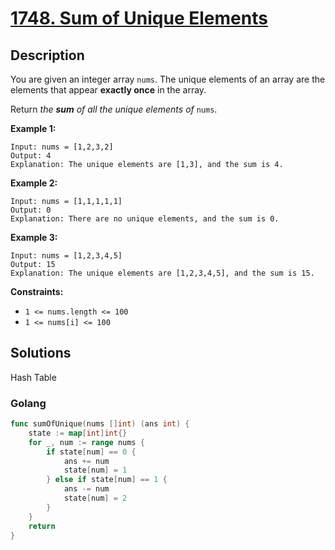# [1748. Sum of Unique Elements](https://leetcode-cn.com/problems/sum-of-unique-elements/)



## Description


You are given an integer array `nums`. The unique elements of an array are the elements that appear **exactly once** in the array.

Return *the **sum** of all the unique elements of* `nums`.

 

**Example 1:**

```
Input: nums = [1,2,3,2]
Output: 4
Explanation: The unique elements are [1,3], and the sum is 4.
```

**Example 2:**

```
Input: nums = [1,1,1,1,1]
Output: 0
Explanation: There are no unique elements, and the sum is 0.
```

**Example 3:**

```
Input: nums = [1,2,3,4,5]
Output: 15
Explanation: The unique elements are [1,2,3,4,5], and the sum is 15.
```

 

**Constraints:**

- `1 <= nums.length <= 100`
- `1 <= nums[i] <= 100`





## Solutions

Hash Table

<!-- tabs:start -->

### **Golang**

```go
func sumOfUnique(nums []int) (ans int) {
    state := map[int]int{}
    for _, num := range nums {
        if state[num] == 0 {
            ans += num
            state[num] = 1
        } else if state[num] == 1 {
            ans -= num
            state[num] = 2
        }
    }
    return
}
```

<!-- tabs:end -->